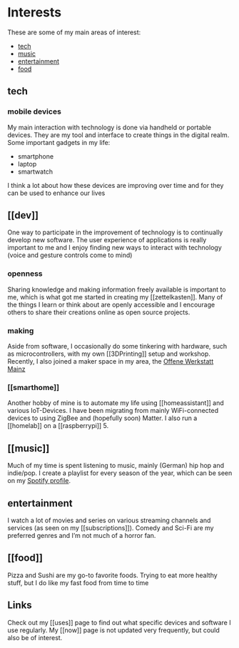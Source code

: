 # Interests

These are some of my main areas of interest:

- [tech](#tech)
- [music](#music)
- [entertainment](#entertainment)
- [food]()

## tech
### mobile devices
My main interaction with technology is done via handheld or portable devices. They are my tool and interface to create things in the digital realm. 
Some important gadgets in my life:
- smartphone
- laptop
- smartwatch

I think a lot about how these devices are improving over time and for they can be used to enhance our lives

## [[dev]]
One way to participate in the improvement of technology is to continually develop new software. The user experience of applications is really important to me and I enjoy finding new ways to interact with technology (voice and gesture controls come to mind)

### openness 
Sharing knowledge and making information freely available is important to me, which is what got me started in creating my [[zettelkasten]]. Many of the things I learn or think about are openly accessible and I encourage others to share their creations online as open source projects. 

### making
Aside from software, I occasionally do some tinkering with hardware, such as microcontrollers, with my own [[3DPrinting]] setup and workshop. Recently, I also joined a maker space in my area, the [Offene Werkstatt Mainz](https://offenewerkstattmainz.de/)

### [[smarthome]]
Another hobby of mine is to automate my life using [[homeassistant]] and various IoT-Devices. I have been migrating from mainly WiFi-connected devices to using ZigBee and (hopefully soon) Matter. I also run a [[homelab]] on a [[raspberrypi]] 5. 

## [[music]]

Much of my time is spent listening to music, mainly (German) hip hop and indie/pop. 
I create a playlist for every season of the year, which can be seen on my [Spotify profile](https://open.spotify.com/user/dennismuensterer).

## entertainment 

I watch a lot of movies and series on various streaming channels and services (as seen on my [[subscriptions]]). Comedy and Sci-Fi are my preferred genres and I’m not much of a horror fan. 

## [[food]]

Pizza and Sushi are my go-to favorite foods. Trying to eat more healthy stuff, but I do like my fast food from time to time


## Links

Check out my [[uses]] page to find out what specific devices and software I use regularly. 
My [[now]] page is not updated very frequently, but could also be of interest. 
